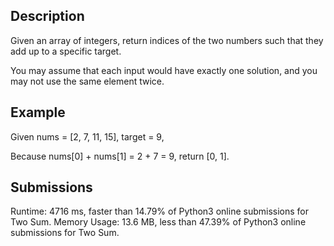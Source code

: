 ## Description
Given an array of integers, return indices of the two numbers such that they add up to a specific target.

You may assume that each input would have exactly one solution, and you may not use the same element twice.

## Example
Given nums = [2, 7, 11, 15], target = 9,

Because nums[0] + nums[1] = 2 + 7 = 9,
return [0, 1].

## Submissions
Runtime: 4716 ms, faster than 14.79% of Python3 online submissions for Two Sum.
Memory Usage: 13.6 MB, less than 47.39% of Python3 online submissions for Two Sum.
